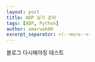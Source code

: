 ```yaml
---
layout: post
title: ADP 실기 준비
tags: [ADP, Python]
author: amaruak00
excerpt_separator: <!--more-->
---
```



블로그 다시해야징 테스트
